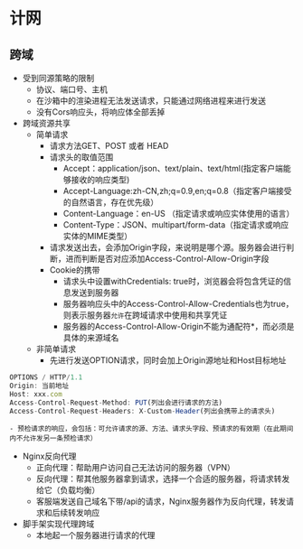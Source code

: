 # 计网
## 跨域
- 受到同源策略的限制
  - 协议、端口号、主机
  - 在沙箱中的渲染进程无法发送请求，只能通过网络进程来进行发送
  - 没有Cors响应头，将响应体全部丢掉
- 跨域资源共享
  - 简单请求
    - 请求方法GET、POST 或者 HEAD
    - 请求头的取值范围
      - Accept：application/json、text/plain、text/html(指定客户端能够接收的响应类型)
      - Accept-Language:zh-CN,zh;q=0.9,en;q=0.8（指定客户端接受的自然语言，存在优先级）
      - Content-Language：en-US （指定请求或响应实体使用的语言）
      - Content-Type：JSON、multipart/form-data（指定请求或响应实体的MIME类型）
    - 请求发送出去，会添加Origin字段，来说明是哪个源。服务器会进行判断，进而判断是否对应添加Access-Control-Allow-Origin字段
    - Cookie的携带
      - 请求头中设置withCredentials: true时，浏览器会将包含凭证的信息发送到服务器
      - 服务器响应头中的Access-Control-Allow-Credentials也为true，则表示服务器`允许`在跨域请求中使用和共享凭证
      - 服务器的Access-Control-Allow-Origin不能为通配符*，而必须是具体的来源域名
  - 非简单请求
    - 先进行发送OPTION请求，同时会加上Origin源地址和Host目标地址
```js
OPTIONS / HTTP/1.1
Origin: 当前地址
Host: xxx.com
Access-Control-Request-Method: PUT(列出会进行请求的方法)
Access-Control-Request-Headers: X-Custom-Header(列出会携带上的请求头)
```
    - 预检请求的响应，会包括：可允许请求的源、方法、请求头字段、预请求的有效期（在此期间内不允许发另一条预检请求）
- Nginx反向代理
  - 正向代理：帮助用户访问自己无法访问的服务器（VPN）
  - 反向代理：帮其他服务器拿到请求，选择一个合适的服务器，将请求转发给它（负载均衡）
  - 客服端发送自己域名下带/api的请求，Nginx服务器作为反向代理，转发请求和后续转发响应
- 脚手架实现代理跨域
  - 本地起一个服务器进行请求的代理



